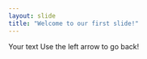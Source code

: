 ```yaml
---
layout: slide
title: "Welcome to our first slide!"
---
```

Your text
Use the left arrow to go back!

